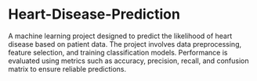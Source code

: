 # Heart-Disease-Prediction
A machine learning project designed to predict the likelihood of heart disease based on patient data. The project involves data preprocessing, feature selection, and training classification models. Performance is evaluated using metrics such as accuracy, precision, recall, and confusion matrix to ensure reliable predictions.
